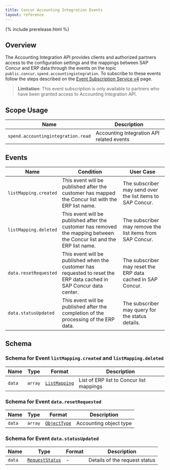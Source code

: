 ```yaml
---
title: Concur Accounting Integration Events
layout: reference
---
```


{% include prerelease.html %}

## <a name="overview"></a>Overview

The Accounting Integration API provides clients and authorized partners access to the configuration settings and the mappings between SAP Concur and ERP data through the events on the topic `public.concur.spend.accountingintegration`. To subscribe to these events follow the steps described on the [Event Subscription Service v4](https://developer.concur.com/api-reference/ess/v4.event-subscription.html) page.

> **Limitation**: This event subscription is only available to partners who have been granted access to Accounting Integration API.

## <a name="scope-usage"></a>Scope Usage

Name|Description
---|---
`spend.accountingintegration.read`|Accounting Integration API related events

## <a name="events"></a>Events

Name|Condition|User Case
---|---|---
`listMapping.created`|This event will be published after the customer has mapped the Concur list with the ERP list name.|The subscriber may send over the list items to SAP Concur.
`listMapping.deleted`|This event will be published after the customer has removed the mapping between the Concur list and the ERP list name.|The subscriber may remove the list items from SAP Concur.
`data.resetRequested`|This event will be published when the customer has requested to reset the ERP data cached in SAP Concur data center.|The subscriber may reset the ERP data cached in SAP Concur.
`data.statusUpdated`|This event will be published after the completion of the processing of the ERP data.|The subscriber may query for the status details.

## <a name="schema"></a>Schema

### <a name="listMappingCreated"></a>Schema for Event `listMapping.created` and `listMapping.deleted`

Name|Type|Format|Description
---|---|---|---
`data`|`array`|[`ListMapping`](./v4.accountingintegration-schema.markdown#list-mapping)|List of ERP list to Concur list mappings

### <a name="resetRequested"></a>Schema for Event `data.resetRequested`

Name|Type|Format|Description
---|---|---|---
`data`|`array`|[`ObjectType`](./v4.accountingintegration-schema.markdown#object-type)|Accounting object type

### <a name="statusUpdated"></a>Schema for Event `data.statusUpdated`

Name|Type|Format|Description
---|---|---|---
`data`|[`RequestStatus`](./v4.accountingintegration-schema.markdown#request-status)|-|Details of the request status
